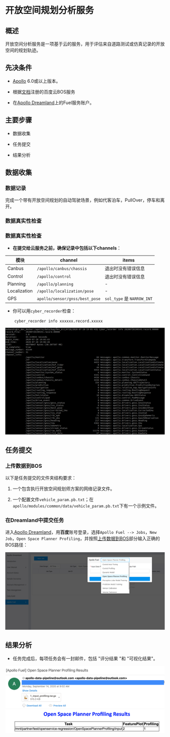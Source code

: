 # 开放空间规划分析服务

## 概述

开放空间分析服务是一项基于云的服务，用于评估来自道路测试或仿真记录的开放空间的规划轨迹。

## 先决条件

- [Apollo](https://github.com/ApolloAuto/apollo) 6.0或以上版本。

- 根据[文档](https://github.com/ApolloAuto/apollo/blob/master/docs/Apollo_Fuel/apply_bos_account_cn.md)注册的百度云BOS服务

- 在[Apollo Dreamland](http://bce.apollo.auto/user-manual/fuel-service)上的Fuel服务账户。

## 主要步骤

- 数据收集

- 任务提交

- 结果分析


## 数据收集

### 数据记录

完成一个带有开放空间规划的自动驾驶场景，例如代客泊车，PullOver，停车和离开。

### 数据真实性检查

### 数据真实性检查

- **在提交给云服务之前，确保记录中包括以下channels**：

| 模块         | channel                        | items                      |
| ------------ | ------------------------------ | -------------------------- |
| Canbus       | `/apollo/canbus/chassis`       | 退出时没有错误信息         |
| Control      | `/apollo/control`              | 退出时没有错误信息         |
| Planning     | `/apollo/planning`             | -                          |
| Localization | `/apollo/localization/pose`    | -                          |
| GPS          | `apollo/sensor/gnss/best_pose` | `sol_type` 是 `NARROW_INT` |

- 你可以用`cyber_recorder`检查：

```
    cyber_recorder info xxxxxx.record.xxxxx
```

![](images/profiling_channel_check.png)

## 任务提交

### 上传数据到BOS

以下是任务提交的文件夹结构要求：

1. 一个包含执行开放空间规划师方案的网络记录文件。

1. 一个配置文件`vehicle_param.pb.txt`；在`apollo/modules/common/data/vehicle_param.pb.txt`下有一个示例文件。

### 在Dreamland中提交任务

进入[Apollo Dreamland](http://bce.apollo.auto/)，用**百度**账号登录，选择`Apollo Fuel --> Jobs`，`New Job`，`Open Space Planner Profiling`，并按照[上传数据到BOS](###上传数据到BOS)部分输入正确的BOS路径：

![profiling_submit_task1](images/open_space_job_submit.png)

## 结果分析

- 任务完成后，每项任务会有一封邮件，包括 "评分结果 "和 "可视化结果"。

![profiling_submit_task1](images/profiling_email.png)
